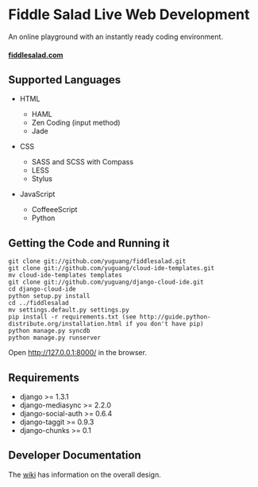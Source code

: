 Fiddle Salad Live Web Development
======================
An online playground with an instantly ready coding environment. 
#### [fiddlesalad.com](http://fiddlesalad.com)
 
Supported Languages
-------------------------------

* HTML
    * HAML
    * Zen Coding (input method)
    * Jade

* CSS
    * SASS and SCSS with Compass
    * LESS
    * Stylus

* JavaScript
    * CoffeeeScript
    * Python

Getting the Code and Running it
-------------------------------

    git clone git://github.com/yuguang/fiddlesalad.git
    git clone git://github.com/yuguang/cloud-ide-templates.git
    mv cloud-ide-templates templates
    git clone git://github.com/yuguang/django-cloud-ide.git
    cd django-cloud-ide
    python setup.py install
    cd ../fiddlesalad
    mv settings.default.py settings.py
    pip install -r requirements.txt (see http://guide.python-distribute.org/installation.html if you don't have pip)
    python manage.py syncdb
    python manage.py runserver

Open http://127.0.0.1:8000/ in the browser. 

Requirements
------------

* django >= 1.3.1
* django-mediasync >= 2.2.0
* django-social-auth >= 0.6.4
* django-taggit >= 0.9.3
* django-chunks >= 0.1

Developer Documentation
-----------------------

The [wiki](https://github.com/yuguang/fiddlesalad/wiki) has information on the overall design.